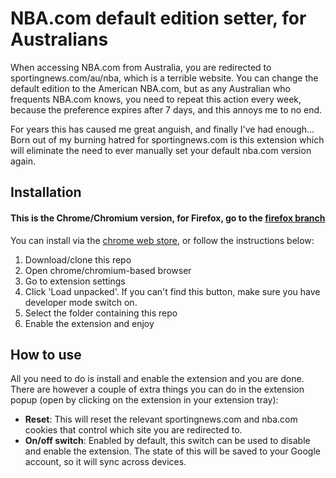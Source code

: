 # NBA.com default edition setter, for Australians

When accessing NBA.com from Australia, you are redirected to sportingnews.com/au/nba, which is a terrible website. You can change the default edition to the American NBA.com, but as any Australian who frequents NBA.com knows, you need to repeat this action every week, because the preference expires after 7 days, and this annoys me to no end.

For years this has caused me great anguish, and finally I've had enough... Born out of my burning hatred for sportingnews.com is this extension which will eliminate the need to ever manually set your default nba.com version again.

## Installation
#### This is the Chrome/Chromium version, for Firefox, go to the [firefox branch](https://github.com/maxgoodwin/nba.com-default-edition-setter/tree/firefox)

You can install via the [chrome web store](https://chrome.google.com/webstore/detail/nbacom-au-to-usa/pnjkpkkofejnmlgomknilgihaamkjkfi?hl=en), or follow the instructions below:

1. Download/clone this repo
2. Open chrome/chromium-based browser
3. Go to extension settings
4. Click 'Load unpacked'. If you can't find this button, make sure you have developer mode switch on.
5. Select the folder containing this repo
6. Enable the extension and enjoy

## How to use

All you need to do is install and enable the extension and you are done.
There are however a couple of extra things you can do in the extension popup (open by clicking on the extension in your extension tray):

- **Reset**: This will reset the relevant sportingnews.com and nba.com cookies that control which site you are redirected to.
- **On/off switch**: Enabled by default, this switch can be used to disable and enable the extension. The state of this will be saved to your Google account, so it will sync across devices.
